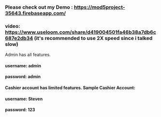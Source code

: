 ### Please check out my Demo : https://mod5project-35643.firebaseapp.com/
### video: https://www.useloom.com/share/d419004501fa46b38a7db6c687e2db34  (it's recommended to use 2X speed since i talked slow)


Admin has all features.
#### username: admin
#### password: admin

#### Cashier account has limited features. Sample Cashier Account:
####  username: Steven
####  password: 123
